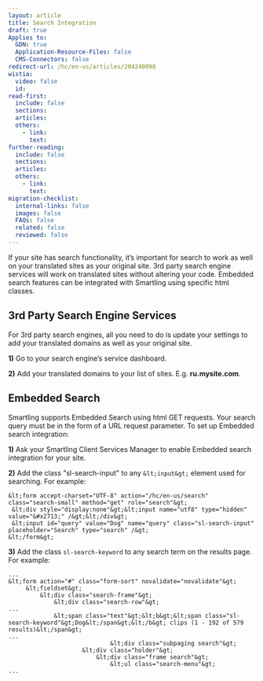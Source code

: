 ```yaml
---
layout: article
title: Search Integration
draft: true
Applies to:
  GDN: true
  Application-Resource-Files: false
  CMS-Connectors: false
redirect-url: /hc/en-us/articles/204240098
wistia:
  video: false
  id:
read-first:
  include: false
  sections:
  articles:
  others:
    - link:
      text:
further-reading:
  include: false
  sections:
  articles:
  others:
    - link:
      text:
migration-checklist:
  internal-links: false
  images: false
  FAQs: false
  related: false
  reviewed: false
---
```



If your site has search functionality, it’s important for search to work as well on your translated sites as your original site. 3rd party search engine services will work on translated sites without altering your code. Embedded search features can be integrated with Smartling using specific html classes.

## 3rd Party Search Engine Services

For 3rd party search engines, all you need to do is update your settings to add your translated domains as well as your original site.

**1)** Go to your search engine’s service dashboard.

**2)** Add your translated domains to your list of sites. E.g. **ru.mysite.com**.

## Embedded Search

Smartling supports Embedded Search using html GET requests. Your search query must be in the form of a URL request parameter. To set up Embedded search integration:

**1)** Ask your Smartling Client Services Manager to enable Embedded search integration for your site.

**2)** Add the class "sl-search-input" to any `&lt;input&gt;` element used for searching. For example:

~~~
&lt;form accept-charset="UTF-8" action="/hc/en-us/search" class="search-small" method="get" role="search"&gt;
 &lt;div style="display:none"&gt;&lt;input name="utf8" type="hidden" value="&#x2713;" /&gt;&lt;/div&gt;
 &lt;input id="query" value="Dog" name="query" class="sl-search-input" placeholder="Search" type="search" /&gt;
&lt;/form&gt;
~~~

**3)** Add the class `sl-search-keyword` to any search term on the results page. For example:

~~~
...
&lt;form action="#" class="form-sort" novalidate="novalidate"&gt;
     &lt;fieldset&gt;
         &lt;div class="search-frame"&gt;
             &lt;div class="search-row"&gt;
...
             &lt;span class="text"&gt;&lt;b&gt;&lt;span class="sl-search-keyword"&gt;Dog&lt;/span&gt;&lt;/b&gt; clips (1 - 192 of 579 results)&lt;/span&gt;
...
                             &lt;div class="subpaging search"&gt;
                     &lt;div class="holder"&gt;
                         &lt;div class="frame search"&gt;
                             &lt;ul class="search-menu"&gt;
...
~~~